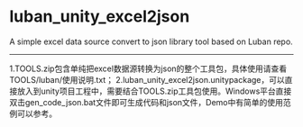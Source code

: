 # luban_unity_excel2json
A simple excel data source convert to json library tool based on Luban repo. 

---

1.TOOLS.zip包含单纯把excel数据源转换为json的整个工具包，具体使用请查看TOOLS/luban/使用说明.txt；
2.luban_unity_excel2json.unitypackage，可以直接放入到unity项目工程中，需要结合TOOLS.zip工具包使用。Windows平台直接双击gen_code_json.bat文件即可生成代码和json文件，Demo中有简单的使用范例可以参考。
